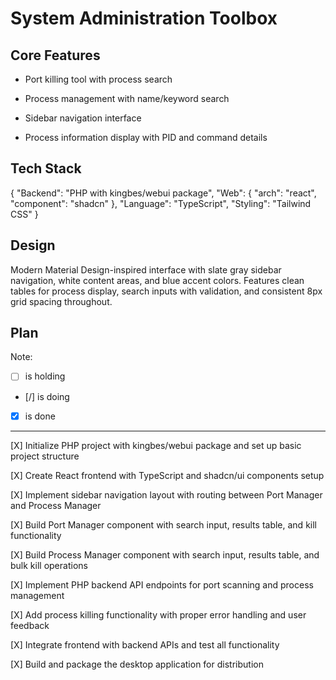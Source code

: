 # System Administration Toolbox

## Core Features

- Port killing tool with process search

- Process management with name/keyword search

- Sidebar navigation interface

- Process information display with PID and command details

## Tech Stack

{
  "Backend": "PHP with kingbes/webui package",
  "Web": {
    "arch": "react",
    "component": "shadcn"
  },
  "Language": "TypeScript",
  "Styling": "Tailwind CSS"
}

## Design

Modern Material Design-inspired interface with slate gray sidebar navigation, white content areas, and blue accent colors. Features clean tables for process display, search inputs with validation, and consistent 8px grid spacing throughout.

## Plan

Note: 

- [ ] is holding
- [/] is doing
- [X] is done

---

[X] Initialize PHP project with kingbes/webui package and set up basic project structure

[X] Create React frontend with TypeScript and shadcn/ui components setup

[X] Implement sidebar navigation layout with routing between Port Manager and Process Manager

[X] Build Port Manager component with search input, results table, and kill functionality

[X] Build Process Manager component with search input, results table, and bulk kill operations

[X] Implement PHP backend API endpoints for port scanning and process management

[X] Add process killing functionality with proper error handling and user feedback

[X] Integrate frontend with backend APIs and test all functionality

[X] Build and package the desktop application for distribution
